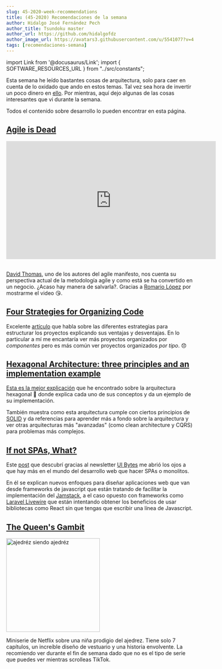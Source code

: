 ```yaml
---
slug: 45-2020-week-recommendations
title: (45-2020) Recomendaciones de la semana
author: Hidalgo José Fernández Pech
author_title: Tsundoku master 
author_url: https://github.com/hidalgofdz
author_image_url: https://avatars3.githubusercontent.com/u/5541077?v=4
tags: [recomendaciones-semana]
---
```


import Link from '@docusaurus/Link';
import { SOFTWARE_RESOURCES_URL } from "../src/constants";

Esta semana he leído bastantes cosas de arquitectura, solo para caer en cuenta de lo oxidado que ando en estos temas. Tal vez sea hora de invertir un poco dinero en [ello](https://amzn.to/3l8adZy). Por mientras, aquí dejo algunas de las cosas interesantes que vi durante la semana.

<!--truncate-->

Todos el contenido sobre desarrollo lo pueden encontrar en esta <Link to={SOFTWARE_RESOURCES_URL}>página</Link>.

## [Agile is Dead](https://www.youtube.com/watch?v=a-BOSpxYJ9M)

<div style={{display: "flex", justifyContent: "center"}}>
<iframe width="560" height="315" src="https://www.youtube.com/embed/a-BOSpxYJ9M" frameborder="0" allow="accelerometer; autoplay; clipboard-write; encrypted-media; gyroscope; picture-in-picture" allowfullscreen></iframe>
</div>
<br />

[David Thomas][pragdave], uno de los autores del agile manifesto, nos cuenta su perspectiva actual de la metodología agile y como está se ha convertido en un negocio. ¿Acaso hay manera de salvarla?. Gracias a [Romario López](https://twitter.com/romariolopezc) por mostrarme el video 😘.

## [Four Strategies for Organizing Code][organizing-code]
 
 Excelente [artículo][organizing-code] que habla sobre las diferentes estrategias para estructurar los proyectos explicando sus ventajas y desventajas. En lo particular a mí me encantaría ver más proyectos organizados por *componentes* pero es más común ver proyectos organizados *por tipo*. 😞
 
## [Hexagonal Architecture: three principles and an implementation example][hexagonal-architecture-example]

[Esta es la mejor explicación][hexagonal-architecture-example] que he encontrado sobre la arquitectura hexagonal 📐 donde explica cada uno de sus conceptos y da un ejemplo de su implementación.
 
 También muestra como esta arquitectura cumple con ciertos principios de [SOLID](https://en.wikipedia.org/wiki/SOLID) y da referencias para aprender más a fondo sobre la arquitectura y ver otras arquitecturas más "avanzadas" (como clean architecture y CQRS) para problemas más complejos.

## [If not SPAs, What?][if-not-pwas-what]

Este [post][if-not-pwas-what] que descubrí gracias al newsletter [UI Bytes](https://ui.dev/newsletters/bytes/) me abrió los ojos a que hay más en el mundo del desarrollo web que hacer SPAs o monolitos. 

En él se explican nuevos enfoques para diseñar aplicaciones web que van desde frameworks de javascript que están tratando de facilitar la implementación del [Jamstack](https://jamstack.org/), a el caso opuesto con frameworks como [Laravel Livewire](https://laravel-livewire.com/) que están intentando obtener los beneficios de usar bibliotecas como React sin que tengas que escribir una línea de Javascript.

## [The Queen's Gambit][queens-gambit]

<div style={{display: "flex", justifyContent: "center"}}>
<img style={{margin: "0 auto"}} width="250px" src="https://img-9gag-fun.9cache.com/photo/aeM3j1W_700bwp.webp" alt="ajedréz siendo ajedréz"/>
</div>

Miniserie de Netflix sobre una niña prodigio del ajedrez. Tiene solo 7 capítulos, un increíble diseño de vestuario y una historia envolvente. La recomiendo ver durante el fin de semana dado que no es el tipo de serie que puedes ver mientras scrolleas TikTok.

[organizing-code]: https://medium.com/@msandin/strategies-for-organizing-code-2c9d690b6f33
[hexagonal-architecture-example]: https://blog.octo.com/en/hexagonal-architecture-three-principles-and-an-implementation-example/
[queens-gambit]: https://www.imdb.com/title/tt10048342/
[if-not-pwas-what]: https://macwright.com/2020/10/28/if-not-spas.html?ck_subscriber_id=478661332
[pragdave]: https://pragdave.me/
